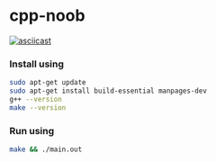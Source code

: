 # cpp-noob

[![asciicast](https://asciinema.org/a/d7DHHwwuyOVXfTimhSCzGlrRY.svg?t=1)](https://asciinema.org/a/d7DHHwwuyOVXfTimhSCzGlrRY?t=1)

### Install using 
```bash
sudo apt-get update
sudo apt-get install build-essential manpages-dev
g++ --version
make --version
```

### Run using
```bash
make && ./main.out
```